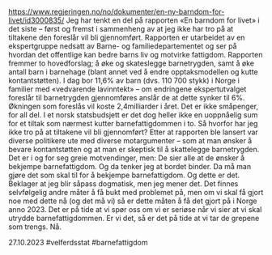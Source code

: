 https://www.regjeringen.no/no/dokumenter/en-ny-barndom-for-livet/id3000835/
Jeg har tenkt en del på rapporten «En barndom for livet» i det siste – først og fremst i sammenheng av at jeg ikke har tro på at tiltakene den foreslår vil bli gjennomført.
Rapporten er utarbeidet av en ekspertgruppe nedsatt av Barne- og familiedepartementet og ser på hvordan det offentlige kan bedre barns liv og motvirke fattigdom. Rapporten fremmer to hovedforslag; å øke og skateslegge barnetrygden, samt å øke antall barn i barnehage (blant annet ved å endre opptaksmodellen og kutte kontantstøtten).
I dag bor 11,6% av barn (dvs. 110 700 stykk) i Norge i familier med «vedvarende lavinntekt» – om endringene ekspertutvalget foreslår til barnetrygden gjennomføres anslår de at dette synker til 6%. Økningen som foreslås vil koste 2,4milliarder i året.
Det er ikke småpenger, for all del. I et norsk statsbudsjett er det dog heller ikke en uoppnåelig sum for et tiltak som nærmest kutter barnefattigdommen i to. Så hvorfor har jeg ikke tro på at tiltakene vil bli gjennomført?
Etter at rapporten ble lansert var diverse politikere ute med diverse motargumenter – som at man ønsker å bevare kontantstøtten og at man er skeptisk til å skattelegge barnetrygden. Det er i og for seg greie motvendinger, men:
De sier alle at de ønsker å bekjempe barnefattigdom. Og da tenker jeg at bordet binder. Da må man gjøre det som skal til for å bekjempe barnefattigdom. Og dette er det.
Beklager at jeg blir såpass dogmatisk, men jeg mener det. Det finnes selvfølgelig andre måter å få bukt med problemet på, men om vi skal få gjort noe med dette nå (og det må vi) så er dette måten å få det gjort på i Norge anno 2023.
Det er på tide at vi spør oss om vi er seriøse når vi sier at vi skal utrydde barnefattigdommen. Er vi det, så er det på tide at vi tar de grepene som trengs. Nå.

27.10.2023
#velferdsstat #barnefattigdom 